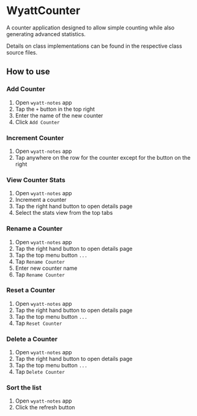 WyattCounter
============

A counter application designed to allow simple counting while also generating advanced statistics.

Details on class implementations can be found in the respective class source files.

## How to use

### Add Counter

1. Open `wyatt-notes` app
2. Tap the `+` button in the top right
3. Enter the name of the new counter
4. Click `Add Counter`

### Increment Counter

1. Open `wyatt-notes` app
2. Tap anywhere on the row for the counter except for the button on the right

### View Counter Stats

1. Open `wyatt-notes` app
2. Increment a counter
3. Tap the right hand button to open details page
4. Select the stats view from the top tabs

### Rename a Counter

1. Open `wyatt-notes` app
2. Tap the right hand button to open details page
3. Tap the top menu button `...`
4. Tap `Rename Counter`
5. Enter new counter name
6. Tap `Rename Counter`

### Reset a Counter

1. Open `wyatt-notes` app
2. Tap the right hand button to open details page
3. Tap the top menu button `...`
4. Tap `Reset Counter`

### Delete a Counter

1. Open `wyatt-notes` app
2. Tap the right hand button to open details page
3. Tap the top menu button `...`
4. Tap `Delete Counter`

### Sort the list

1. Open `wyatt-notes` app
2. Click the refresh button 